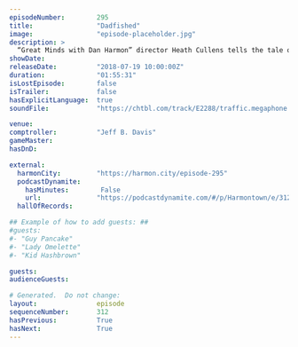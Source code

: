 ```yaml
---
episodeNumber:        295
title:                "Dadfished"
image:                "episode-placeholder.jpg"
description: >
  “Great Minds with Dan Harmon” director Heath Cullens tells the tale of how he accidentally convinced Dan that he's Dan's father. Brandon Johnson is our comptroller and Steve Levy joins for a return to role playing. Featuring Dan Harmon, Brandon Johnso...
showDate:             
releaseDate:          "2018-07-19 10:00:00Z"
duration:             "01:55:31"
isLostEpisode:        false
isTrailer:            false
hasExplicitLanguage:  true
soundFile:            "https://chtbl.com/track/E2288/traffic.megaphone.fm/STA8868028924.mp3?updated=1596851865"

venue:                
comptroller:          "Jeff B. Davis"
gameMaster:           
hasDnD:               

external:
  harmonCity:         "https://harmon.city/episode-295"
  podcastDynamite:
    hasMinutes:        False
    url:              "https://podcastdynamite.com/#/p/Harmontown/e/312/295"
  hallOfRecords:      

## Example of how to add guests: ##
#guests:
#- "Guy Pancake"
#- "Lady Omelette"
#- "Kid Hashbrown"

guests:
audienceGuests:

# Generated.  Do not change:
layout:               episode
sequenceNumber:       312
hasPrevious:          True
hasNext:              True
---
```


<!-- The episode description will be rendered here -->
<!-- Add your content below here -->

